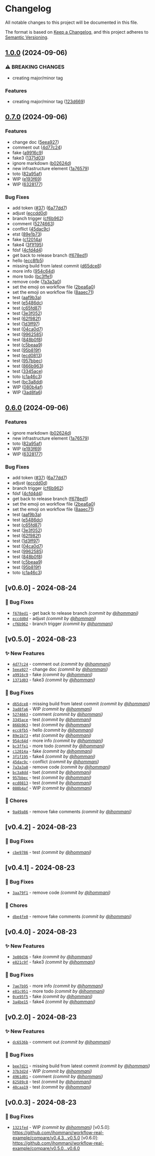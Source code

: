 # Changelog
All notable changes to this project will be documented in this file.

The format is based on [Keep a Changelog](https://keepachangelog.com/en/1.0.0/),
and this project adheres to [Semantic Versioning](https://semver.org/spec/v2.0.0.html).

## [1.0.0](https://github.com/ihommani/workflow-real-example/compare/v0.7.0...v1.0.0) (2024-09-06)


### ⚠ BREAKING CHANGES

* creating major/minor tag

### Features

* creating major/minor tag ([123d669](https://github.com/ihommani/workflow-real-example/commit/123d66991aeadb5dedd603b8c3cba66b457999bb))

## [0.7.0](https://github.com/ihommani/workflow-real-example/compare/v0.6.0...v0.7.0) (2024-09-06)


### Features

* change doc ([5eea927](https://github.com/ihommani/workflow-real-example/commit/5eea927041f9ecb85b6b1e49cc25950afb5fc337))
* comment out ([4d77c24](https://github.com/ihommani/workflow-real-example/commit/4d77c243d611cbe89b9886ae3a1178937d8fee9f))
* fake ([a9916c9](https://github.com/ihommani/workflow-real-example/commit/a9916c946956ea05d65c79ca163656d16d891dba))
* fake3 ([1371d03](https://github.com/ihommani/workflow-real-example/commit/1371d036c4810343e73a2ebc09a863ba44929c71))
* ignore markdown ([b02624d](https://github.com/ihommani/workflow-real-example/commit/b02624d992b0ccbf31ed43c2d2d1e24f212db6dd))
* new infrastructure element ([1a76579](https://github.com/ihommani/workflow-real-example/commit/1a765795a42670073278af6c53e2ff58412dc23b))
* toto ([82a95af](https://github.com/ihommani/workflow-real-example/commit/82a95af7e2978daf84fdccf6d18d4f06de6f8284))
* WIP ([e193f69](https://github.com/ihommani/workflow-real-example/commit/e193f6924e2148594a8fca6abad50dde1953f620))
* WIP ([6328177](https://github.com/ihommani/workflow-real-example/commit/6328177942dd1f9b162b43e11a2a38661cf2de94))


### Bug Fixes

* add token ([#37](https://github.com/ihommani/workflow-real-example/issues/37)) ([6a77dd7](https://github.com/ihommani/workflow-real-example/commit/6a77dd7cfb07197447b86793db328508b93c89a5))
* adjust ([eccdd0d](https://github.com/ihommani/workflow-real-example/commit/eccdd0da984579ec77f959d3827967d51261d739))
* branch trigger ([cf6b962](https://github.com/ihommani/workflow-real-example/commit/cf6b9628625027623bf949db4487c4d9c0157a97))
* comment ([5274663](https://github.com/ihommani/workflow-real-example/commit/527466395e4ee3aa130af4558520b736506d7078))
* conflict ([45dac9c](https://github.com/ihommani/workflow-real-example/commit/45dac9cce59639c8bc75ce54c23840edd55eb8e9))
* etst ([89e1b73](https://github.com/ihommani/workflow-real-example/commit/89e1b738ea5b99504775fb4bfe243c8cdd3db377))
* fake ([c12014a](https://github.com/ihommani/workflow-real-example/commit/c12014af456d4d11bd2eccab8a9591b4a426c3ee))
* fake4 ([3f1f195](https://github.com/ihommani/workflow-real-example/commit/3f1f1953b1c014c3cbe1c91c5906bc6dbd914e90))
* fdsf ([4cfd4d4](https://github.com/ihommani/workflow-real-example/commit/4cfd4d45f5e6458417631fcc8973de4f195ef106))
* get back to release branch ([f678ed1](https://github.com/ihommani/workflow-real-example/commit/f678ed1ed16dc44f64c7328c1ecc24ebb2d2702d))
* hello ([ecc8fb5](https://github.com/ihommani/workflow-real-example/commit/ecc8fb50fd7641f96e15a66cadd370197d00caef))
* missing build from latest commit ([d65dce8](https://github.com/ihommani/workflow-real-example/commit/d65dce8a00854d94c92058fed00e23a921eb45ad))
* more info ([954c64d](https://github.com/ihommani/workflow-real-example/commit/954c64dad69d1d202418c9660e510d20f7567f31))
* more todo ([bc3ffe1](https://github.com/ihommani/workflow-real-example/commit/bc3ffe1008a526d5cb1410a9124006ed9b08fbd4))
* remove code ([7a3a3a0](https://github.com/ihommani/workflow-real-example/commit/7a3a3a0d3318bc80532290a2cdaaec61790419d4))
* set the emoji on workflow file ([2bea6a0](https://github.com/ihommani/workflow-real-example/commit/2bea6a00936cbe7426053691ad1395a320fc6da5))
* set the emoji on workflow file ([8aaec71](https://github.com/ihommani/workflow-real-example/commit/8aaec718ba9be740d373ebc287d3ac3e94931514))
* test ([aaf9b3a](https://github.com/ihommani/workflow-real-example/commit/aaf9b3a793bfc20db8bf780d4296cc9ad464de15))
* test ([e5486dc](https://github.com/ihommani/workflow-real-example/commit/e5486dceaff8f8a1aed73ac170b86a950c3a8e7f))
* test ([c65fd87](https://github.com/ihommani/workflow-real-example/commit/c65fd87c4875f0d157ef88dfc2b8c83b9433891f))
* test ([3e3f052](https://github.com/ihommani/workflow-real-example/commit/3e3f0520511f4b3731a1b4ac5f789924b3ea644f))
* test ([62f982f](https://github.com/ihommani/workflow-real-example/commit/62f982f56ac5d9336f562fb697322c136e2c250b))
* test ([1d3ff97](https://github.com/ihommani/workflow-real-example/commit/1d3ff97580fa457257a488115c253783eea9b072))
* test ([04ca0d7](https://github.com/ihommani/workflow-real-example/commit/04ca0d71f8905bd562d2dd874f5b4407a01f372c))
* test ([9962585](https://github.com/ihommani/workflow-real-example/commit/996258577f0ad1f000db65324db5ea3596c78685))
* test ([848b0f8](https://github.com/ihommani/workflow-real-example/commit/848b0f82bbffc3867e7632aa7e5aace05e6b1a16))
* test ([c5beaa9](https://github.com/ihommani/workflow-real-example/commit/c5beaa9331bbafe8b626bc705e95411eab124e81))
* test ([95b819f](https://github.com/ihommani/workflow-real-example/commit/95b819f2dd2816e3535bb0697c70177d1f37b2c4))
* test ([ecd0813](https://github.com/ihommani/workflow-real-example/commit/ecd08135ea63c9d73776b564690c148557cd5d20))
* test ([957bbec](https://github.com/ihommani/workflow-real-example/commit/957bbec3aff53c968eca23c1ab2b1d365d483575))
* test ([866b963](https://github.com/ihommani/workflow-real-example/commit/866b96342b980e1ab29fc91d00275c3105b36141))
* test ([3345ace](https://github.com/ihommani/workflow-real-example/commit/3345ace5a7039ad6552b1140942b8fee8ca006d4))
* toto ([c1a46c3](https://github.com/ihommani/workflow-real-example/commit/c1a46c33f506935e914eb5847ab28d5c36ae363a))
* tset ([bc3a8dd](https://github.com/ihommani/workflow-real-example/commit/bc3a8dd010da57de64dd11f2e981f6116713906e))
* WIP ([080b4af](https://github.com/ihommani/workflow-real-example/commit/080b4af900804a6ec40897d6a3099204474a5c7b))
* WIP ([3ad8fa6](https://github.com/ihommani/workflow-real-example/commit/3ad8fa6b758e5c569c511066f612879cf50a5eaa))

## [0.6.0](https://github.com/ihommani/workflow-real-example/compare/v0.5.0...v0.6.0) (2024-09-06)


### Features

* ignore markdown ([b02624d](https://github.com/ihommani/workflow-real-example/commit/b02624d992b0ccbf31ed43c2d2d1e24f212db6dd))
* new infrastructure element ([1a76579](https://github.com/ihommani/workflow-real-example/commit/1a765795a42670073278af6c53e2ff58412dc23b))
* toto ([82a95af](https://github.com/ihommani/workflow-real-example/commit/82a95af7e2978daf84fdccf6d18d4f06de6f8284))
* WIP ([e193f69](https://github.com/ihommani/workflow-real-example/commit/e193f6924e2148594a8fca6abad50dde1953f620))
* WIP ([6328177](https://github.com/ihommani/workflow-real-example/commit/6328177942dd1f9b162b43e11a2a38661cf2de94))


### Bug Fixes

* add token ([#37](https://github.com/ihommani/workflow-real-example/issues/37)) ([6a77dd7](https://github.com/ihommani/workflow-real-example/commit/6a77dd7cfb07197447b86793db328508b93c89a5))
* adjust ([eccdd0d](https://github.com/ihommani/workflow-real-example/commit/eccdd0da984579ec77f959d3827967d51261d739))
* branch trigger ([cf6b962](https://github.com/ihommani/workflow-real-example/commit/cf6b9628625027623bf949db4487c4d9c0157a97))
* fdsf ([4cfd4d4](https://github.com/ihommani/workflow-real-example/commit/4cfd4d45f5e6458417631fcc8973de4f195ef106))
* get back to release branch ([f678ed1](https://github.com/ihommani/workflow-real-example/commit/f678ed1ed16dc44f64c7328c1ecc24ebb2d2702d))
* set the emoji on workflow file ([2bea6a0](https://github.com/ihommani/workflow-real-example/commit/2bea6a00936cbe7426053691ad1395a320fc6da5))
* set the emoji on workflow file ([8aaec71](https://github.com/ihommani/workflow-real-example/commit/8aaec718ba9be740d373ebc287d3ac3e94931514))
* test ([aaf9b3a](https://github.com/ihommani/workflow-real-example/commit/aaf9b3a793bfc20db8bf780d4296cc9ad464de15))
* test ([e5486dc](https://github.com/ihommani/workflow-real-example/commit/e5486dceaff8f8a1aed73ac170b86a950c3a8e7f))
* test ([c65fd87](https://github.com/ihommani/workflow-real-example/commit/c65fd87c4875f0d157ef88dfc2b8c83b9433891f))
* test ([3e3f052](https://github.com/ihommani/workflow-real-example/commit/3e3f0520511f4b3731a1b4ac5f789924b3ea644f))
* test ([62f982f](https://github.com/ihommani/workflow-real-example/commit/62f982f56ac5d9336f562fb697322c136e2c250b))
* test ([1d3ff97](https://github.com/ihommani/workflow-real-example/commit/1d3ff97580fa457257a488115c253783eea9b072))
* test ([04ca0d7](https://github.com/ihommani/workflow-real-example/commit/04ca0d71f8905bd562d2dd874f5b4407a01f372c))
* test ([9962585](https://github.com/ihommani/workflow-real-example/commit/996258577f0ad1f000db65324db5ea3596c78685))
* test ([848b0f8](https://github.com/ihommani/workflow-real-example/commit/848b0f82bbffc3867e7632aa7e5aace05e6b1a16))
* test ([c5beaa9](https://github.com/ihommani/workflow-real-example/commit/c5beaa9331bbafe8b626bc705e95411eab124e81))
* test ([95b819f](https://github.com/ihommani/workflow-real-example/commit/95b819f2dd2816e3535bb0697c70177d1f37b2c4))
* toto ([c1a46c3](https://github.com/ihommani/workflow-real-example/commit/c1a46c33f506935e914eb5847ab28d5c36ae363a))

## [v0.6.0] - 2024-08-24
### :bug: Bug Fixes
- [`f678ed1`](https://github.com/ihommani/workflow-real-example/commit/f678ed1ed16dc44f64c7328c1ecc24ebb2d2702d) - get back to release branch *(commit by [@ihommani](https://github.com/ihommani))*
- [`eccdd0d`](https://github.com/ihommani/workflow-real-example/commit/eccdd0da984579ec77f959d3827967d51261d739) - adjust *(commit by [@ihommani](https://github.com/ihommani))*
- [`cf6b962`](https://github.com/ihommani/workflow-real-example/commit/cf6b9628625027623bf949db4487c4d9c0157a97) - branch trigger *(commit by [@ihommani](https://github.com/ihommani))*


## [v0.5.0] - 2024-08-23
### :sparkles: New Features
- [`4d77c24`](https://github.com/ihommani/workflow-real-example/commit/4d77c243d611cbe89b9886ae3a1178937d8fee9f) - comment out *(commit by [@ihommani](https://github.com/ihommani))*
- [`5eea927`](https://github.com/ihommani/workflow-real-example/commit/5eea927041f9ecb85b6b1e49cc25950afb5fc337) - change doc *(commit by [@ihommani](https://github.com/ihommani))*
- [`a9916c9`](https://github.com/ihommani/workflow-real-example/commit/a9916c946956ea05d65c79ca163656d16d891dba) - fake *(commit by [@ihommani](https://github.com/ihommani))*
- [`1371d03`](https://github.com/ihommani/workflow-real-example/commit/1371d036c4810343e73a2ebc09a863ba44929c71) - fake3 *(commit by [@ihommani](https://github.com/ihommani))*

### :bug: Bug Fixes
- [`d65dce8`](https://github.com/ihommani/workflow-real-example/commit/d65dce8a00854d94c92058fed00e23a921eb45ad) - missing build from latest commit *(commit by [@ihommani](https://github.com/ihommani))*
- [`3ad8fa6`](https://github.com/ihommani/workflow-real-example/commit/3ad8fa6b758e5c569c511066f612879cf50a5eaa) - WIP *(commit by [@ihommani](https://github.com/ihommani))*
- [`5274663`](https://github.com/ihommani/workflow-real-example/commit/527466395e4ee3aa130af4558520b736506d7078) - comment *(commit by [@ihommani](https://github.com/ihommani))*
- [`3345ace`](https://github.com/ihommani/workflow-real-example/commit/3345ace5a7039ad6552b1140942b8fee8ca006d4) - test *(commit by [@ihommani](https://github.com/ihommani))*
- [`866b963`](https://github.com/ihommani/workflow-real-example/commit/866b96342b980e1ab29fc91d00275c3105b36141) - test *(commit by [@ihommani](https://github.com/ihommani))*
- [`ecc8fb5`](https://github.com/ihommani/workflow-real-example/commit/ecc8fb50fd7641f96e15a66cadd370197d00caef) - hello *(commit by [@ihommani](https://github.com/ihommani))*
- [`89e1b73`](https://github.com/ihommani/workflow-real-example/commit/89e1b738ea5b99504775fb4bfe243c8cdd3db377) - etst *(commit by [@ihommani](https://github.com/ihommani))*
- [`954c64d`](https://github.com/ihommani/workflow-real-example/commit/954c64dad69d1d202418c9660e510d20f7567f31) - more info *(commit by [@ihommani](https://github.com/ihommani))*
- [`bc3ffe1`](https://github.com/ihommani/workflow-real-example/commit/bc3ffe1008a526d5cb1410a9124006ed9b08fbd4) - more todo *(commit by [@ihommani](https://github.com/ihommani))*
- [`c12014a`](https://github.com/ihommani/workflow-real-example/commit/c12014af456d4d11bd2eccab8a9591b4a426c3ee) - fake *(commit by [@ihommani](https://github.com/ihommani))*
- [`3f1f195`](https://github.com/ihommani/workflow-real-example/commit/3f1f1953b1c014c3cbe1c91c5906bc6dbd914e90) - fake4 *(commit by [@ihommani](https://github.com/ihommani))*
- [`45dac9c`](https://github.com/ihommani/workflow-real-example/commit/45dac9cce59639c8bc75ce54c23840edd55eb8e9) - conflict *(commit by [@ihommani](https://github.com/ihommani))*
- [`7a3a3a0`](https://github.com/ihommani/workflow-real-example/commit/7a3a3a0d3318bc80532290a2cdaaec61790419d4) - remove code *(commit by [@ihommani](https://github.com/ihommani))*
- [`bc3a8dd`](https://github.com/ihommani/workflow-real-example/commit/bc3a8dd010da57de64dd11f2e981f6116713906e) - tset *(commit by [@ihommani](https://github.com/ihommani))*
- [`957bbec`](https://github.com/ihommani/workflow-real-example/commit/957bbec3aff53c968eca23c1ab2b1d365d483575) - test *(commit by [@ihommani](https://github.com/ihommani))*
- [`ecd0813`](https://github.com/ihommani/workflow-real-example/commit/ecd08135ea63c9d73776b564690c148557cd5d20) - test *(commit by [@ihommani](https://github.com/ihommani))*
- [`080b4af`](https://github.com/ihommani/workflow-real-example/commit/080b4af900804a6ec40897d6a3099204474a5c7b) - WIP *(commit by [@ihommani](https://github.com/ihommani))*

### :wrench: Chores
- [`9a49a86`](https://github.com/ihommani/workflow-real-example/commit/9a49a863f7c1a3666640caf5e18ac383b15a9821) - remove fake comments *(commit by [@ihommani](https://github.com/ihommani))*


## [v0.4.2] - 2024-08-23
### :bug: Bug Fixes
- [`cbe9786`](https://github.com/ihommani/workflow-real-example/commit/cbe97869e1064bb09ec746a7ff3e1c0495f0e567) - test *(commit by [@ihommani](https://github.com/ihommani))*


## [v0.4.1] - 2024-08-23
### :bug: Bug Fixes
- [`3aa79f1`](https://github.com/ihommani/workflow-real-example/commit/3aa79f11eca32848ef3e73bf1ba32c52ebaeeec2) - remove code *(commit by [@ihommani](https://github.com/ihommani))*

### :wrench: Chores
- [`dbe4fe0`](https://github.com/ihommani/workflow-real-example/commit/dbe4fe0d6f65d833af27295b1c0d0c799f4fde81) - remove fake comments *(commit by [@ihommani](https://github.com/ihommani))*


## [v0.4.0] - 2024-08-23
### :sparkles: New Features
- [`3e00d36`](https://github.com/ihommani/workflow-real-example/commit/3e00d36ae26351e6861da8dd86c89d8fb44eb80f) - fake *(commit by [@ihommani](https://github.com/ihommani))*
- [`e821c9f`](https://github.com/ihommani/workflow-real-example/commit/e821c9fdf2260ae2bba4e1b058f22db4be24e1a2) - fake3 *(commit by [@ihommani](https://github.com/ihommani))*

### :bug: Bug Fixes
- [`7ae7b95`](https://github.com/ihommani/workflow-real-example/commit/7ae7b95d967c4b473c50f8d0d438f64beca433b9) - more info *(commit by [@ihommani](https://github.com/ihommani))*
- [`e81c951`](https://github.com/ihommani/workflow-real-example/commit/e81c951bc6d7b0fa821c2f719cafcb82cd566853) - more todo *(commit by [@ihommani](https://github.com/ihommani))*
- [`0ce95f5`](https://github.com/ihommani/workflow-real-example/commit/0ce95f57c205850c1ad6f876ac0b8ecb3d752d7d) - fake *(commit by [@ihommani](https://github.com/ihommani))*
- [`3a4be15`](https://github.com/ihommani/workflow-real-example/commit/3a4be15b2946572db0ea6b983d2cb1564c59b03b) - fake4 *(commit by [@ihommani](https://github.com/ihommani))*


## [v0.2.0] - 2024-08-23
### :sparkles: New Features
- [`dc6536b`](https://github.com/ihommani/workflow-real-example/commit/dc6536bf188539d761c7b789a6c37f28e88a2e6c) - comment out *(commit by [@ihommani](https://github.com/ihommani))*

### :bug: Bug Fixes
- [`bee7d21`](https://github.com/ihommani/workflow-real-example/commit/bee7d215de06f15bc8999d65681235977e96ccc8) - missing build from latest commit *(commit by [@ihommani](https://github.com/ihommani))*
- [`37b3d2d`](https://github.com/ihommani/workflow-real-example/commit/37b3d2d97214d2e25da81fa3631cb09e9d2fca20) - WIP *(commit by [@ihommani](https://github.com/ihommani))*
- [`4961d01`](https://github.com/ihommani/workflow-real-example/commit/4961d01b376b910a867a3ef42555566e4fb6ebf1) - comment *(commit by [@ihommani](https://github.com/ihommani))*
- [`82589c8`](https://github.com/ihommani/workflow-real-example/commit/82589c868d7ea15d41aadebebe0a04cd85858c36) - test *(commit by [@ihommani](https://github.com/ihommani))*
- [`40caa19`](https://github.com/ihommani/workflow-real-example/commit/40caa19c284416ed36ce01fcfc36f810ee437088) - test *(commit by [@ihommani](https://github.com/ihommani))*


## [v0.0.3] - 2024-08-23
### :bug: Bug Fixes
- [`1321fed`](https://github.com/ihommani/workflow-real-example/commit/1321fedbb9032679831a7f3dfd3ed0cc36e5a302) - WIP *(commit by [@ihommani](https://github.com/ihommani))*
[v0.5.0]: https://github.com/ihommani/workflow-real-example/compare/v0.4.3...v0.5.0
[v0.6.0]: https://github.com/ihommani/workflow-real-example/compare/v0.5.0...v0.6.0
